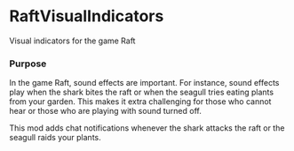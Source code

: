 # RaftVisualIndicators
Visual indicators for the game Raft

### Purpose
In the game Raft, sound effects are important. For instance, sound effects play when the shark bites the raft or when the seagull tries eating plants from your garden. This makes it extra challenging for those who cannot hear or those who are playing with sound turned off.

This mod adds chat notifications whenever the shark attacks the raft or the seagull raids your plants.
